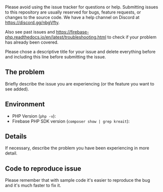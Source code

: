 Please avoid using the issue tracker for questions or help. Submitting issues to this repository are usually reserved for bugs, feature requests, or changes to the source code. We have a help channel on Discord at https://discord.gg/nbgVfty.

Also see past issues and https://firebase-php.readthedocs.io/en/latest/troubleshooting.html to check if your problem has already been covered.

Please chose a descriptive title for your issue and delete everything before and including this line before submitting the issue.

## The problem

Briefly describe the issue you are experiencing (or the feature you want to see added). 

## Environment

- PHP Version (`php -v`):
- Firebase PHP SDK version (`composer show | grep kreait`):

## Details

If necessary, describe the problem you have been experiencing in more detail.

## Code to reproduce issue

Please remember that with sample code it's easier to reproduce the bug and it's much faster to fix it.
